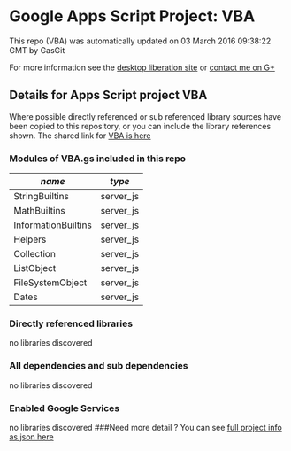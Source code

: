 # Google Apps Script Project: VBA
This repo (VBA) was automatically updated on 03 March 2016 09:38:22 GMT by GasGit

For more information see the [desktop liberation site](http://ramblings.mcpher.com/Home/excelquirks/drivesdk/gettinggithubready "desktop liberation") or [contact me on G+](https://plus.google.com/+BruceMcpherson "Bruce McPherson - GDE")
## Details for Apps Script project VBA
Where possible directly referenced or sub referenced library sources have been copied to this repository, or you can include the library references shown. 
The shared link for [VBA is here](https://script.google.com/d/1XM7LWoC98usdG4xmHQ4FC4O3PRnCO9b033rOSs9wqlcThFH1Jh2Qr_uc/edit?usp=sharing "open in the GAS IDE")

### Modules of VBA.gs included in this repo
*name*|*type*
--- | --- 
StringBuiltins| server_js
MathBuiltins| server_js
InformationBuiltins| server_js
Helpers| server_js
Collection| server_js
ListObject| server_js
FileSystemObject| server_js
Dates| server_js
### Directly referenced libraries
no libraries discovered
### All dependencies and sub dependencies
no libraries discovered
### Enabled Google Services
no libraries discovered
###Need more detail ?
You can see [full project info as json here](info.json)

